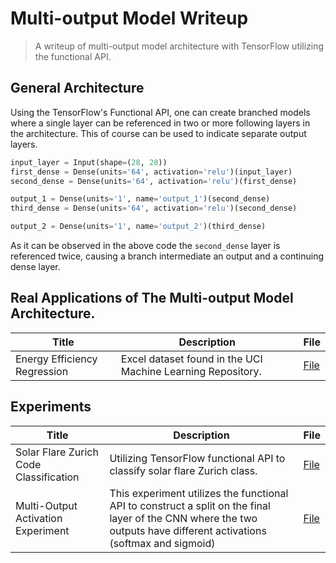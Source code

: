 # Multi-output Model Writeup
> A writeup of multi-output model architecture with TensorFlow utilizing the functional API.

## General Architecture 

Using the TensorFlow's Functional API, one can create branched models where a single layer can be referenced in two or more following layers in the architecture. This of course can be used to indicate separate output layers.

```python
input_layer = Input(shape=(28, 28))
first_dense = Dense(units='64', activation='relu')(input_layer)
second_dense = Dense(units='64', activation='relu')(first_dense)

output_1 = Dense(units='1', name='output_1')(second_dense)
third_dense = Dense(units='64', activation='relu')(second_dense)

output_2 = Dense(units='1', name='output_2')(third_dense)
```

As it can be observed in the above code the `second_dense` layer is referenced twice, causing a branch intermediate an output and a continuing dense layer.

## Real Applications of The Multi-output Model Architecture.
|**Title**|**Description**|**File**|
|---------|---------------|--------|
|Energy Efficiency Regression|Excel dataset found in the UCI Machine Learning Repository.|[File](https://github.com/UmbertoFasci/Multi-output_Model_wrtup/blob/main/EnergyEfficiencyRegression.ipynb)|

## Experiments
|**Title**|**Description**|**File**|
|-|-|-|
|Solar Flare Zurich Code Classification|Utilizing TensorFlow functional API to classify solar flare Zurich class.|[File](https://github.com/UmbertoFasci/Multi-output_Model_wrtup/blob/main/SolarFlare_ZurichClass_MultiOutput.ipynb)|
|Multi-Output Activation Experiment|This experiment utilizes the functional API to construct a split on the final layer of the CNN where the two outputs have different activations (softmax and sigmoid)|[File](https://github.com/UmbertoFasci/Multi-output_Model_wrtup/blob/main/OutputExperimentMNIST.py)|
